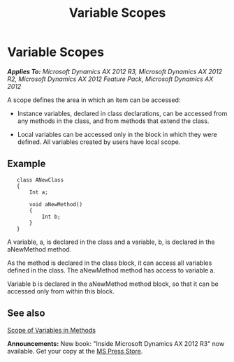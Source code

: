﻿---
title: Variable Scopes
TOCTitle: Variable Scopes
ms:assetid: 389bf564-4f95-4bb4-9589-323e1149179a
ms:mtpsurl: https://msdn.microsoft.com/en-us/library/Aa624361(v=AX.60)
ms:contentKeyID: 35242855
ms.date: 05/18/2015
mtps_version: v=AX.60
---

# Variable Scopes 


_**Applies To:** Microsoft Dynamics AX 2012 R3, Microsoft Dynamics AX 2012 R2, Microsoft Dynamics AX 2012 Feature Pack, Microsoft Dynamics AX 2012_

A scope defines the area in which an item can be accessed:

  - Instance variables, declared in class declarations, can be accessed from any methods in the class, and from methods that extend the class.

  - Local variables can be accessed only in the block in which they were defined. All variables created by users have local scope.

## Example
 ```X++
    class ANewClass
    {
        Int a;
        
        void aNewMethod()
        {
            Int b;
        }
    }
 ```
A variable, a, is declared in the class and a variable, b, is declared in the aNewMethod method.

As the method is declared in the class block, it can access all variables defined in the class. The aNewMethod method has access to variable a.

Variable b is declared in the aNewMethod method block, so that it can be accessed only from within this block.

## See also

[Scope of Variables in Methods](scope-of-variables-in-methods.md)

  
**Announcements:** New book: "Inside Microsoft Dynamics AX 2012 R3" now available. Get your copy at the [MS Press Store](https://www.microsoftpressstore.com/store/inside-microsoft-dynamics-ax-2012-r3-9780735685109).

